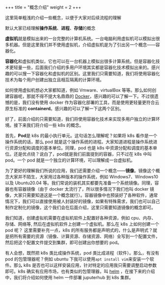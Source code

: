 +++
title = "概念介绍"
weight = 2
+++

这里简单粗浅的介绍一些概念，以便于大家对后续流程的理解

默认大家已经理解**操作系统**、**进程**、**存储**的概念

**虚拟机**就是模拟出来的一台完整的计算机系统。一台电脑利用虚拟机可以模拟出很多机器。但是这里我们并不使用虚拟机，介绍虚拟机是为了引出另一个概念——容器化。

**容器化**和虚拟机类似，它也可以在一台机器上模拟出很多计算系统。但是容器化技术更轻量一些，后面我们介绍的多用户环境其实都是容器化技术模拟出来的。感兴趣的可以搜一下容器化和虚拟机的区别。这里我们只需要知道，我们将使用容器化技术为每个用户创建出独立且相互隔离的计算环境。

如何使用虚拟机想必大家都知道，例如 Vmware、virtualBox 等等。那么如何创建容器呢，那就不得不提大名鼎鼎的 [Docker](https://yeasy.gitbook.io/docker_practice/introduction/what)，感兴趣的可以了解一下。不过很遗憾的是，我们没有使用 docker 作为容器化部署的工具，而是使用更轻量更符合云原生标准的 **containerd**。感兴趣的可以了解一下这两个区别。

好了，前面介绍的只需要知道，我们将使用容器化技术来实现多用户独立的计算环境。接下来我们将介绍一些 k8s 的概念。

首先，**Pod**是 k8s 的最小执行单元。这句话怎么理解呢？如果将 k8s 看作是一个操作系统的话，那么 pod 就是这个操作系统的进程。大家知道进程是操作系统进行资源分配和调度的基本单位。同理，pod 也是 k8s 中资源分配和调度的基本单位。还是优点绕？说白了，pod就是我们前面提到的容器，只不过在 k8s 中叫 pod。一个 pod 就是一个独立的计算环境，可以理解成一台虚拟机。

为了更好的理解我们所说的应用，我们还需要介绍一个概念——**镜像**。镜像这个概念大家并不陌生，大家用过各种版本的操作系统，例如 Windows7、Windows10 以及 Ubuntu20.04 等。我们常说的装机其实都要先准备一个系统镜像。同理，容器也有容器镜像（由于 docker 太流行了，所以很多情况下我们也叫 docker 镜像，大家只需要知道这是一个概念就行）。容器镜像中也预装好了各种软件，通常情况下，我们可以直接使用被人封装好的镜像，如果有特殊需求，我们也可以自己制作定制化的镜像，这个我们会在后面介绍，这里只需要知道镜像的概念即可。

我们知道，创建虚拟机需要在虚拟机软件上配置好各种资源，例如 cpu、内存、存储、网络等, 然后在虚拟机软件上创建一个虚拟机。那么在 k8s 上如何创建一个 pod 呢？ 这里需要补充一点，k8s 的所有服务都是声明式的，什么是声明式？就是把所有需要的资源（镜像、计算资源、存储资源、网络）全写到一个配置文件，然后把这个配置文件提交到集群，即可创建出你想要的 pod。

有人会想，既然把 k8s 类比成操作系统，pod 类比成进程（软件）。那么，有没有 pod 的包管理器呢？例如 ubuntu 下我可以使用`apt install vim`来安装一个软件。那么 k8s 是否也可以这样安装应用，针对特定的应用我只需要调整启动参数即可。k8s 确实有应用市场，也有类似的包管理器，叫 [helm](https://helm.sh/) ，在接下来的介绍中，我们将介绍如何使用 helm 一件部署 juputerhub 到 k8s 集群。